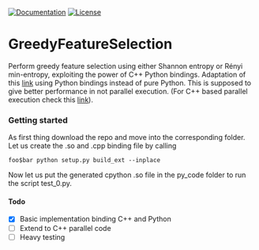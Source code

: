 [![Documentation](https://img.shields.io/badge/Documentation-yes-blue)](https://img.shields.io/badge/Documentation-yes-blue)
[![License](https://img.shields.io/badge/License-MIT-yellow.svg)](https://img.shields.io/badge/License-MIT-yellow.svg)

# GreedyFeatureSelection

Perform greedy feature selection using either Shannon entropy or Rényi min-entropy, exploiting the power of C++ Python
bindings.
Adaptation of this [link](https://gitlab.com/marcoromane.gitlab.public/minentropyfeatureselection) using Python bindings instead
of pure Python. This is supposed to give better performance in not parallel execution. (For C++ based parallel execution check this [link](https://github.com/marcoromanelli-github/ParallelGreedyFeatureSelection)).

### Getting started
As first thing download the repo and move into the corresponding folder.
Let us create the .so and .cpp binding file by calling
```console
foo$bar python setup.py build_ext --inplace
```
Now let us put the generated cpython .so file in the py_code folder to run the script test_0.py. 

#### Todo
- [x] Basic implementation binding C++ and Python
- [ ] Extend to C++ parallel code
- [ ] Heavy testing
